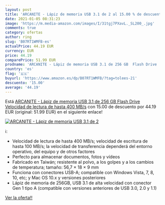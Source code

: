 ```yaml
---
layout: post
title: 'ARCANITE - Lápiz de memoria USB 3.1 de 2 al 15.00 % de descuento'
date: 2021-01-05 08:31:23
image: 'https://m.media-amazon.com/images/I/31tgj7PXavL._SL200_.jpg'
comments: true
category: ofertas
author: ring
slug: 'B07RT1WMFB-es'
actualPrice: 44.19 EUR
currency: EUR
price: 44.19
comparePrice: 51.99 EUR
prodname: 'ARCANITE - Lápiz de memoria USB 3.1 de 256 GB  Flash Drive  Velocidad de lectura de hasta 400 MB/s'
country: 'es'
flag: '🇪🇸'
buyurl: 'https://www.amazon.es/dp/B07RT1WMFB/?tag=tolees-21'
descuento: '15.00'
average: '44.19'
---
```


Está [ARCANITE - Lápiz de memoria USB 3.1 de 256 GB  Flash Drive  Velocidad de lectura de hasta 400 MB/s](https://www.amazon.es/dp/B07RT1WMFB/?tag=tolees-21) con 15.00 de descuento por 44.19 EUR (original: 51.99 EUR) en el siguiente enlace!

[![ARCANITE - Lápiz de memoria USB 3.1 de 2](https://m.media-amazon.com/images/I/31tgj7PXavL._SL200_.jpg)](https://www.amazon.es/dp/B07RT1WMFB/?tag=tolees-21)

ℹ️:

- Velocidad de lectura de hasta 400 MB/s; velocidad de escritura de hasta 100 MB/s; la velocidad de transferencia dependerá del entorno operativo, del equipo y de otros factores
- Perfecto para almacenar documentos, fotos y vídeos
- Fabricado en Taiwán; resistente al polvo, a los golpes y a los cambios de temperatura; tamaño: 56,7 × 18 × 9 mm
- Funciona con conectores USB-A; compatible con Windows Vista, 7, 8, 10, etc; y Mac OS 10.x y versiones posteriores
- Lápiz de memoria de 256GB, USB 3.1 de alta velocidad con conector Gen 1 tipo A (compatible con versiones anteriores de USB 3.0, 2.0 y 1.1)

[Ver la oferta!!](https://www.amazon.es/dp/B07RT1WMFB/?tag=tolees-21)
